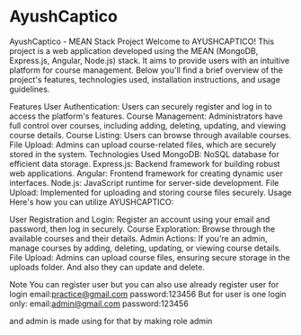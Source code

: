 # AyushCaptico
AyushCaptico - MEAN Stack Project
Welcome to AYUSHCAPTICO! This project is a web application developed using the MEAN (MongoDB, Express.js, Angular, Node.js) stack. It aims to provide users with an intuitive platform for course management. Below you'll find a brief overview of the project's features, technologies used, installation instructions, and usage guidelines.

Features
User Authentication: Users can securely register and log in to access the platform's features.
Course Management: Administrators have full control over courses, including adding, deleting, updating, and viewing course details.
Course Listing: Users can browse through available courses.
File Upload: Admins can upload course-related files, which are securely stored in the system.
Technologies Used
MongoDB: NoSQL database for efficient data storage.
Express.js: Backend framework for building robust web applications.
Angular: Frontend framework for creating dynamic user interfaces.
Node.js: JavaScript runtime for server-side development.
File Upload: Implemented for uploading and storing course files securely.
Usage
Here's how you can utilize AYUSHCAPTICO:

User Registration and Login: Register an account using your email and password, then log in securely.
Course Exploration: Browse through the available courses and their details.
Admin Actions: If you're an admin, manage courses by adding, deleting, updating, or viewing course details.
File Upload: Admins can upload course files, ensuring secure storage in the uploads folder.
And also they can update and delete.

Note
You can register  user but you can also use already register user for login
email:practice@gmail.com
password:123456
But for user is one login only:
email:admin@gmail.com
password:123456

and admin is made using for that by making role admin
